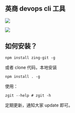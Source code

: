 ## 英商 devops cli 工具     


![](http://www.gitrue.com:9000/image/5653A9A90F0794A637C07489321E4B54.jpg)

![](http://www.gitrue.com:9000/image/36AD7CD662079A8336A129CAA3F4B942.jpg)
 
## 如何安装？

```shell
npm install zing-git -g
```

或者 clone 代码，本地安装

```shell
npm install . -g
```

使用：

```
zgit --help # zgit -h
```    

定期更新，通知大家 update 即可。

